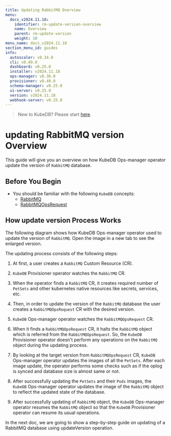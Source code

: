 ```yaml
---
title: Updating RabbitMQ Overview
menu:
  docs_v2024.11.18:
    identifier: rm-update-version-overview
    name: Overview
    parent: rm-update-version
    weight: 10
menu_name: docs_v2024.11.18
section_menu_id: guides
info:
  autoscaler: v0.34.0
  cli: v0.49.0
  dashboard: v0.25.0
  installer: v2024.11.18
  ops-manager: v0.36.0
  provisioner: v0.49.0
  schema-manager: v0.25.0
  ui-server: v0.25.0
  version: v2024.11.18
  webhook-server: v0.25.0
---
```


> New to KubeDB? Please start [here](/docs/v2024.11.18/README).

# updating RabbitMQ version Overview

This guide will give you an overview on how KubeDB Ops-manager operator update the version of `RabbitMQ` database.

## Before You Begin

- You should be familiar with the following `KubeDB` concepts:
  - [RabbitMQ](/docs/v2024.11.18/guides/rabbitmq/concepts/rabbitmq)
  - [RabbitMQOpsRequest](/docs/v2024.11.18/guides/rabbitmq/concepts/opsrequest)

## How update version Process Works

The following diagram shows how KubeDB Ops-manager operator used to update the version of `RabbitMQ`. Open the image in a new tab to see the enlarged version.

The updating process consists of the following steps:

1. At first, a user creates a `RabbitMQ` Custom Resource (CR).

2. `KubeDB` Provisioner  operator watches the `RabbitMQ` CR.

3. When the operator finds a `RabbitMQ` CR, it creates required number of `PetSets` and other kubernetes native resources like secrets, services, etc.

4. Then, in order to update the version of the `RabbitMQ` database the user creates a `RabbitMQOpsRequest` CR with the desired version.

5. `KubeDB` Ops-manager operator watches the `RabbitMQOpsRequest` CR.

6. When it finds a `RabbitMQOpsRequest` CR, it halts the `RabbitMQ` object which is referred from the `RabbitMQOpsRequest`. So, the `KubeDB` Provisioner  operator doesn't perform any operations on the `RabbitMQ` object during the updating process.  

7. By looking at the target version from `RabbitMQOpsRequest` CR, `KubeDB` Ops-manager operator updates the images of all the `PetSets`. After each image update, the operator performs some checks such as if the oplog is synced and database size is almost same or not.

8. After successfully updating the `PetSets` and their `Pods` images, the `KubeDB` Ops-manager operator updates the image of the `RabbitMQ` object to reflect the updated state of the database.

9. After successfully updating of `RabbitMQ` object, the `KubeDB` Ops-manager operator resumes the `RabbitMQ` object so that the `KubeDB` Provisioner  operator can resume its usual operations.

In the next doc, we are going to show a step-by-step guide on updating of a RabbitMQ database using updateVersion operation.